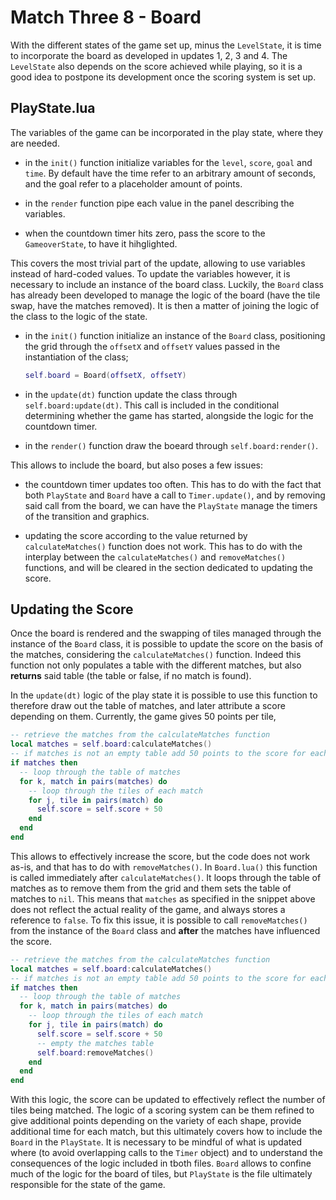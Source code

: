 # Match Three 8 - Board

With the different states of the game set up, minus the `LevelState`, it is time to incorporate the board as developed in updates 1, 2, 3 and 4. The `LevelState` also depends on the score achieved while playing, so it is a good idea to postpone its development once the scoring system is set up. <!-- I could fake scoring reacting to a selection of the key presses though -->

## PlayState.lua

The variables of the game can be incorporated in the play state, where they are needed.

- in the `init()` function initialize variables for the `level`, `score`, `goal` and `time`. By default have the time refer to an arbitrary amount of seconds, and the goal refer to a placeholder amount of points.

- in the `render` function pipe each value in the panel describing the variables.

- when the countdown timer hits zero, pass the score to the `GameoverState`, to have it hihglighted.

This covers the most trivial part of the update, allowing to use variables instead of hard-coded values. To update the variables however, it is necessary to include an instance of the board class. Luckily, the `Board` class has already been developed to manage the logic of the board (have the tile swap, have the matches removed). It is then a matter of joining the logic of the class to the logic of the state.

- in the `init()` function initialize an instance of the `Board` class, positioning the grid through the `offsetX` and `offsetY` values passed in the instantiation of the class;

  ```lua
  self.board = Board(offsetX, offsetY)
  ```

- in the `update(dt)` function update the class through `self.board:update(dt)`. This call is included in the conditional determining whether the game has started, alongside the logic for the countdown timer.

- in the `render()` function draw the boeard through `self.board:render()`.

This allows to include the board, but also poses a few issues:

- the countdown timer updates too often. This has to do with the fact that both `PlayState` and `Board` have a call to `Timer.update()`, and by removing said call from the board, we can have the `PlayState` manage the timers of the transition and graphics.

- updating the score according to the value returned by `calculateMatches()` function does not work. This has to do with the interplay between the `calculateMatches()` and `removeMatches()` functions, and will be cleared in the section dedicated to updating the score.

## Updating the Score

Once the board is rendered and the swapping of tiles managed through the instance of the `Board` class, it is possible to update the score on the basis of the matches, considering the `calculateMatches()` function. Indeed this function not only populates a table with the different matches, but also **returns** said table (the table or false, if no match is found).

In the `update(dt)` logic of the play state it is possible to use this function to therefore draw out the table of matches, and later attribute a score depending on them. Currently, the game gives 50 points per tile,

```lua
-- retrieve the matches from the calculateMatches function
local matches = self.board:calculateMatches()
-- if matches is not an empty table add 50 points to the score for each tile being matched
if matches then
  -- loop through the table of matches
  for k, match in pairs(matches) do
    -- loop through the tiles of each match
    for j, tile in pairs(match) do
      self.score = self.score + 50
    end
  end
end
```

This allows to effectively increase the score, but the code does not work as-is, and that has to do with `removeMatches()`. In `Board.lua()` this function is called immediately after `calculateMatches()`. It loops through the table of matches as to remove them from the grid and them sets the table of matches to `nil`. This means that `matches` as specified in the snippet above does not reflect the actual reality of the game, and always stores a reference to `false`. To fix this issue, it is possible to call `removeMatches()` from the instance of the `Board` class and **after** the matches have influenced the score.

```lua
-- retrieve the matches from the calculateMatches function
local matches = self.board:calculateMatches()
-- if matches is not an empty table add 50 points to the score for each tile being matched
if matches then
  -- loop through the table of matches
  for k, match in pairs(matches) do
    -- loop through the tiles of each match
    for j, tile in pairs(match) do
      self.score = self.score + 50
      -- empty the matches table
      self.board:removeMatches()
    end
  end
end
```

With this logic, the score can be updated to effectively reflect the number of tiles being matched. The logic of a scoring system can be them refined to give additional points depending on the variety of each shape, provide additional time for each match, but this ultimately covers how to include the `Board` in the `PlayState`. It is necessary to be mindful of what is updated where (to avoid overlapping calls to the `Timer` object) and to understand the consequences of the logic included in tboth files. `Board` allows to confine much of the logic for the board of tiles, but `PlayState` is the file ultimately responsible for the state of the game.